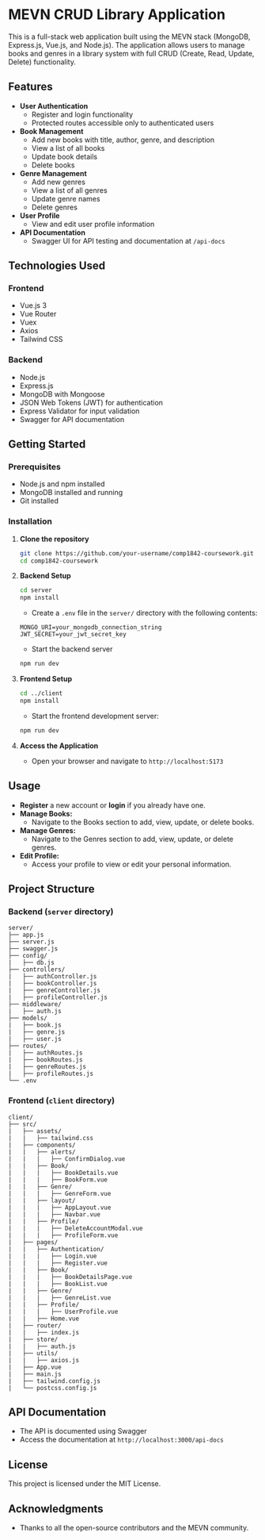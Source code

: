 # MEVN CRUD Library Application

This is a full-stack web application built using the MEVN stack (MongoDB, Express.js, Vue.js, and Node.js). The application allows users to manage books and genres in a library system with full CRUD (Create, Read, Update, Delete) functionality.

## Features

- **User Authentication**
  - Register and login functionality
  - Protected routes accessible only to authenticated users
- **Book Management**
  - Add new books with title, author, genre, and description
  - View a list of all books
  - Update book details
  - Delete books
- **Genre Management**
  - Add new genres
  - View a list of all genres
  - Update genre names
  - Delete genres
- **User Profile**
  - View and edit user profile information
- **API Documentation**
  - Swagger UI for API testing and documentation at `/api-docs`

## Technologies Used

### Frontend

- Vue.js 3
- Vue Router
- Vuex
- Axios
- Tailwind CSS

### Backend

- Node.js
- Express.js
- MongoDB with Mongoose
- JSON Web Tokens (JWT) for authentication
- Express Validator for input validation
- Swagger for API documentation

## Getting Started

### Prerequisites

- Node.js and npm installed
- MongoDB installed and running
- Git installed

### Installation

1. **Clone the repository**

   ```bash
   git clone https://github.com/your-username/comp1842-coursework.git
   cd comp1842-coursework
   ```
2. **Backend Setup**
    ```bash
    cd server
    npm install
    ```
    - Create a `.env` file in the `server/` directory with the following contents:
    ```
    MONGO_URI=your_mongodb_connection_string
    JWT_SECRET=your_jwt_secret_key
    ``` 
    - Start the backend server
    ```bash
    npm run dev
    ```
3. **Frontend Setup**
    ```bash
    cd ../client
    npm install
    ```
    - Start the frontend development server:
    ```bash
    npm run dev
    ```
4. **Access the Application**
    - Open your browser and navigate to `http://localhost:5173`

## Usage
- **Register** a new account or **login** if you already have one.
- **Manage Books:**
    - Navigate to the Books section to add, view, update, or delete books.
- **Manage Genres:**
    - Navigate to the Genres section to add, view, update, or delete genres.
- **Edit Profile:**
    - Access your profile to view or edit your personal information.

## Project Structure
### Backend (`server` directory)
```
server/
├── app.js
├── server.js
├── swagger.js
├── config/
|   ├── db.js
├── controllers/
|   ├── authController.js
|   ├── bookController.js
|   ├── genreController.js
|   ├── profileController.js
├── middleware/
|   ├── auth.js
├── models/
|   ├── book.js
|   ├── genre.js
|   ├── user.js
├── routes/
|   ├── authRoutes.js
|   ├── bookRoutes.js
|   ├── genreRoutes.js
|   ├── profileRoutes.js
└── .env
```
### Frontend (`client` directory)
```
client/
├── src/
|   ├── assets/
|   |   ├── tailwind.css
|   ├── components/
|   |   ├── alerts/
|   |   |   ├── ConfirmDialog.vue
|   |   ├── Book/
|   |   |   ├── BookDetails.vue
|   |   |   ├── BookForm.vue
|   |   ├── Genre/
|   |   |   ├── GenreForm.vue
|   |   ├── layout/
|   |   |   ├── AppLayout.vue
|   |   |   ├── Navbar.vue
|   |   ├── Profile/
|   |   |   ├── DeleteAccountModal.vue
|   |   |   ├── ProfileForm.vue
|   ├── pages/
|   |   ├── Authentication/
|   |   |   ├── Login.vue
|   |   |   ├── Register.vue
|   |   ├── Book/
|   |   |   ├── BookDetailsPage.vue
|   |   |   ├── BookList.vue
|   |   ├── Genre/
|   |   |   ├── GenreList.vue
|   |   ├── Profile/
|   |   |   ├── UserProfile.vue
|   |   ├── Home.vue
|   ├── router/
|   |   ├── index.js
|   ├── store/
|   |   ├── auth.js
|   ├── utils/
|   |   ├── axios.js
|   ├── App.vue
|   ├── main.js
|   ├── tailwind.config.js
|   └── postcss.config.js
```

## API Documentation
- The API is documented using Swagger
- Access the documentation at `http://localhost:3000/api-docs`

## License
This project is licensed under the MIT License.

## Acknowledgments
- Thanks to all the open-source contributors and the MEVN community.